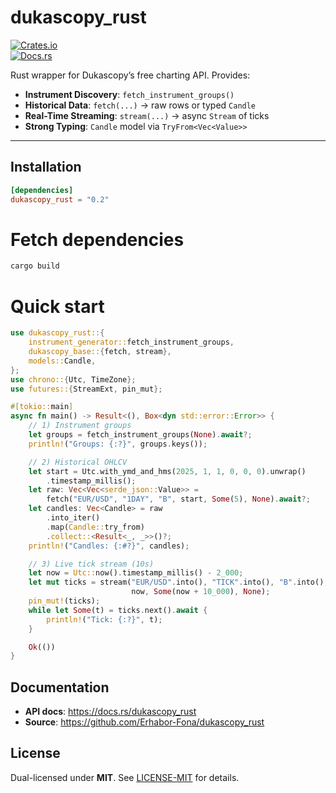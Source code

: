 # dukascopy_rust

[![Crates.io](https://img.shields.io/crates/v/dukascopy_rust.svg)](https://crates.io/crates/dukascopy_rust)  
[![Docs.rs](https://docs.rs/dukascopy_rust/badge.svg)](https://docs.rs/dukascopy_rust)

Rust wrapper for Dukascopy’s free charting API. Provides:

- **Instrument Discovery**: `fetch_instrument_groups()`
- **Historical Data**: `fetch(...)` → raw rows or typed `Candle`
- **Real-Time Streaming**: `stream(...)` → async `Stream` of ticks
- **Strong Typing**: `Candle` model via `TryFrom<Vec<Value>>`

---

## Installation

```toml
[dependencies]
dukascopy_rust = "0.2"
```

# Fetch dependencies
```bash 
cargo build
```

# Quick start
```rust
use dukascopy_rust::{
    instrument_generator::fetch_instrument_groups,
    dukascopy_base::{fetch, stream},
    models::Candle,
};
use chrono::{Utc, TimeZone};
use futures::{StreamExt, pin_mut};

#[tokio::main]
async fn main() -> Result<(), Box<dyn std::error::Error>> {
    // 1) Instrument groups
    let groups = fetch_instrument_groups(None).await?;
    println!("Groups: {:?}", groups.keys());

    // 2) Historical OHLCV
    let start = Utc.with_ymd_and_hms(2025, 1, 1, 0, 0, 0).unwrap()
        .timestamp_millis();
    let raw: Vec<Vec<serde_json::Value>> =
        fetch("EUR/USD", "1DAY", "B", start, Some(5), None).await?;
    let candles: Vec<Candle> = raw
        .into_iter()
        .map(Candle::try_from)
        .collect::<Result<_, _>>()?;
    println!("Candles: {:#?}", candles);

    // 3) Live tick stream (10s)
    let now = Utc::now().timestamp_millis() - 2_000;
    let mut ticks = stream("EUR/USD".into(), "TICK".into(), "B".into(),
                           now, Some(now + 10_000), None);
    pin_mut!(ticks);
    while let Some(t) = ticks.next().await {
        println!("Tick: {:?}", t);
    }

    Ok(())
}
```
## Documentation

- **API docs**: https://docs.rs/dukascopy_rust  
- **Source**: https://github.com/Erhabor-Fona/dukascopy_rust

## License

Dual-licensed under **MIT**. See [LICENSE-MIT](LICENSE-MIT) for details.
